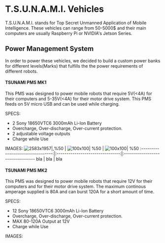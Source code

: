 # T.S.U.N.A.M.I. Vehicles

T.S.U.N.A.M.I. stands for Top Secret Unmanned Application of Mobile Intelligence. These vehicles can range from 50-5000$ and their main computers are usually Raspberry Pi or NVIDIA's Jetson Series. 

## Power Management System
In order to power these vehicles, we decided to build a custom power banks for different levels(Marks) that fulfills the the power requirements of different robots. 

#### TSUNAMI PMS MK1
This PMS was designed to power mobile robots that require 5V(<4A) for their computers and 5-35V(<4A) for their motor drive system. This PMS feeds on 5V micro USB and can be used while charging.

SPECS:
* 2 Sony 18650VTC6 3000mAh Li-Ion Battery  
* Overcharge, Over-discharge, Over-current protection.  
* 2 adjustable voltage outputs  
* Charge while Use

IMAGES:
![2583x1957|,%50]("https://github.com/GodOfKebab/T.S.U.N.A.M.I./blob/master/Media/IMG_0675.jpg") | ![100x100| %50]("https://github.com/GodOfKebab/T.S.U.N.A.M.I./blob/master/Media/IMG_0675.jpg") | ![100x100| %50]("https://github.com/GodOfKebab/T.S.U.N.A.M.I./blob/master/Media/IMG_0675.jpg")
:---------------------------------:|:--------------------------------:|:---------------------------------
bla  |  bla | bla




    
#### TSUNAMI PMS MK2
This PMS was designed to power mobile robots that require 12V for their computers and for their motor drive system. The maximum continous amperage supplied is 80A and can burst 120A for a short amount of time. 

SPECS:
* 12 Sony 18650VTC6 3000mAh Li-Ion Battery  
* Overcharge, Over-discharge, Over-current protection.  
* MAX 80-120A Output at 12V  
* Charge while Use

IMAGES:



